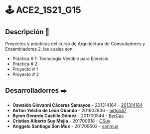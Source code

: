 # 🕹 ACE2_1S21_G15

## Descripción :scroll:
Proyectos y prácticas del curso de Arquitectura de Computadores y Ensambladores 2, las cuales son:
* Práctica # 1: Tecnología Vestible para Ejercicio.
* Práctica # 2
* Proyecto # 1
* Proyecto # 2

## Desarrolladorres ✒️

* **Oswaldo Giovanni Cáceres Samayoa** - 201314164 - [201314164](https://github.com/201314164)
* **Airton Yelstin de León Obando** - 201602836 - [airton47](https://github.com/airton47)
* **Byron Gerardo Castillo Gómez** - 201700544 - [ByrCas](https://github.com/ByrCas)
* **Cristian Alberto Suy Mejia** - 201700918 - [CSuy](https://github.com/CSuy)
* **Anggelo Santiago Son Mux** - 201709502 - [sonmux](https://github.com/sonmux)
